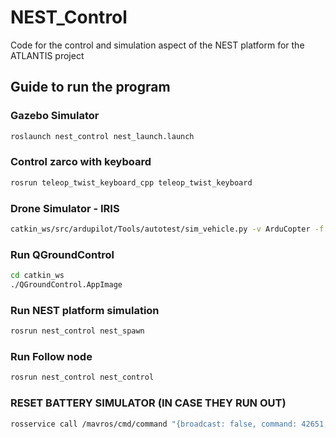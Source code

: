 # NEST_Control
Code for the control and simulation aspect of the NEST platform for the ATLANTIS project


## Guide to run the program

### Gazebo Simulator
```bash
roslaunch nest_control nest_launch.launch
```

### Control zarco with keyboard
```bash
rosrun teleop_twist_keyboard_cpp teleop_twist_keyboard
```

### Drone Simulator - IRIS
```bash
catkin_ws/src/ardupilot/Tools/autotest/sim_vehicle.py -v ArduCopter -f gazebo-iris -L FADEUP --console --map
```

### Run QGroundControl
```bash
cd catkin_ws
./QGroundControl.AppImage
```

### Run NEST platform simulation
```bash
rosrun nest_control nest_spawn
```

### Run Follow node 
```bash
rosrun nest_control nest_control
```

### RESET BATTERY SIMULATOR (IN CASE THEY RUN OUT)
```bash
rosservice call /mavros/cmd/command "{broadcast: false, command: 42651, confirmation: 0, param1: -1.0, param2: 100.0, param3: 0.0, param4: 0.0, param5: 0.0, param6: 0.0, param7: 0.0}"
```
